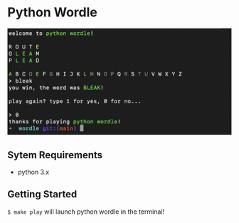 # Python Wordle

<img src="./assets/python-wordle-game.png">

## Sytem Requirements

- python 3.x

## Getting Started

`$ make play` will launch python wordle in the terminal!
